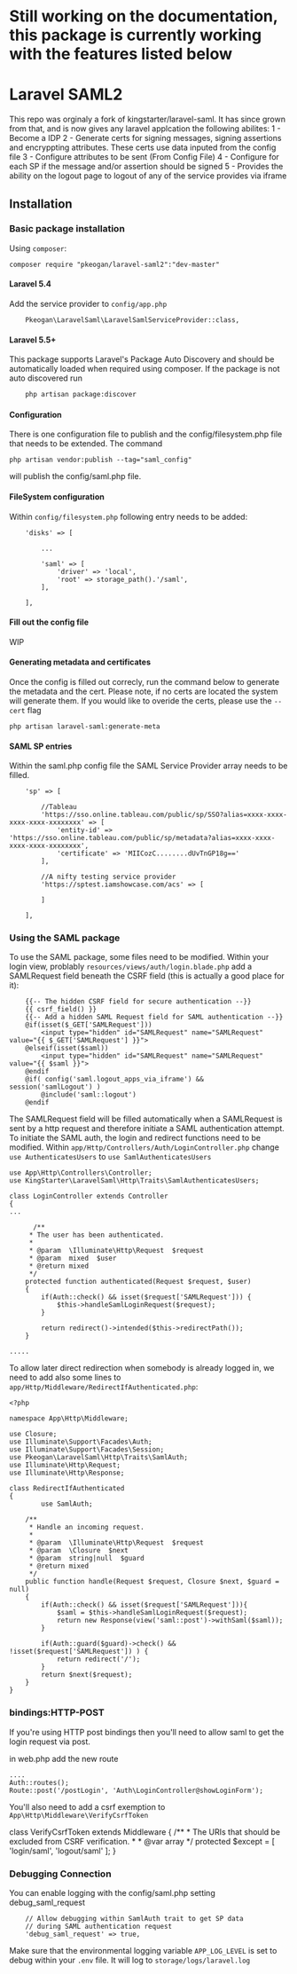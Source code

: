# Still working on the documentation, this package is currently working with the features listed below

# Laravel SAML2

This repo was orginaly a fork of kingstarter/laravel-saml. It has since grown from that, and is now gives any laravel applcation the following abilites:
1 - Become a IDP
2 - Generate certs for signing messages, signing assertions and encryppting attributes. These certs use data inputed from the config file
3 - Configure attributes to be sent (From Config File)
4 - Configure for each SP if the message and/or assertion should be signed
5 - Provides the ability on the logout page to logout of any of the service provides via iframe

## Installation

### Basic package installation

Using ```composer```: 

``` 
composer require "pkeogan/laravel-saml2":"dev-master"
```

#### Laravel 5.4
Add the service provider to ```config/app.php```

```
    Pkeogan\LaravelSaml\LaravelSamlServiceProvider::class,
```
#### Laravel 5.5+
This package supports Laravel's Package Auto Discovery and should be automatically loaded when required using composer. If the package is not auto discovered run

```bash
    php artisan package:discover
```
#### Configuration
There is one configuration file to publish and the config/filesystem.php file that needs to be extended. The command
```
php artisan vendor:publish --tag="saml_config"
```

will publish the config/saml.php file. 


#### FileSystem configuration 

Within ```config/filesystem.php``` following entry needs to be added:
```
    'disks' => [

        ...
        
        'saml' => [
            'driver' => 'local',
            'root' => storage_path().'/saml',
        ],

    ],
```

#### Fill out the config file 
 WIP 
    
#### Generating metadata and certificates

Once the config is filled out correcly, run the command below to generate the metadata and the cert. Please note, if no certs are located the system will generate them. If you would like to overide the certs, please use the ``--cert`` flag

```
php artisan laravel-saml:generate-meta
```

#### SAML SP entries

Within the saml.php config file the SAML Service Provider array needs to be filled. 

```
    'sp' => [

        //Tableau
        'https://sso.online.tableau.com/public/sp/SSO?alias=xxxx-xxxx-xxxx-xxxx-xxxxxxxx' => [
            'entity-id' => 'https://sso.online.tableau.com/public/sp/metadata?alias=xxxx-xxxx-xxxx-xxxx-xxxxxxxx',
            'certificate' => 'MIICozC........dUvTnGP18g=='
        ],

        //A nifty testing service provider
        'https://sptest.iamshowcase.com/acs' => [

        ]

    ],
```

### Using the SAML package

To use the SAML package, some files need to be modified. 
Within your login view, problably ```resources/views/auth/login.blade.php``` add a SAMLRequest field beneath the CSRF field 
(this is actually a good place for it):
```
    {{-- The hidden CSRF field for secure authentication --}}
    {{ csrf_field() }}
    {{-- Add a hidden SAML Request field for SAML authentication --}}
 	@if(isset($_GET['SAMLRequest']))
        <input type="hidden" id="SAMLRequest" name="SAMLRequest" value="{{ $_GET['SAMLRequest'] }}">
    @elseif(isset($saml))
        <input type="hidden" id="SAMLRequest" name="SAMLRequest" value="{{ $saml }}">
    @endif
    @if( config('saml.logout_apps_via_iframe') && session('samlLogout') ) 
	  	@include('saml::logout')
  	@endif
```

The SAMLRequest field will be filled automatically when a SAMLRequest is sent by a http request and therefore initiate a SAML authentication attempt.
 To initiate the SAML auth, the login and redirect functions need to be modified. 
 Within ```app/Http/Controllers/Auth/LoginController.php``` change ```use AuthenticatesUsers``` to ```use SamlAuthenticatesUsers```
 
```
use App\Http\Controllers\Controller;
use KingStarter\LaravelSaml\Http\Traits\SamlAuthenticatesUsers;

class LoginController extends Controller
{
...

      /**
     * The user has been authenticated.
     *
     * @param  \Illuminate\Http\Request  $request
     * @param  mixed  $user
     * @return mixed
     */
    protected function authenticated(Request $request, $user)
    {
        if(Auth::check() && isset($request['SAMLRequest'])) {
            $this->handleSamlLoginRequest($request);
        }

        return redirect()->intended($this->redirectPath());
    }

.....
```


To allow later direct redirection when somebody is already logged in, we need to add also some lines to ```app/Http/Middleware/RedirectIfAuthenticated.php```:
```
<?php

namespace App\Http\Middleware;

use Closure;
use Illuminate\Support\Facades\Auth;
use Illuminate\Support\Facades\Session;
use Pkeogan\LaravelSaml\Http\Traits\SamlAuth;
use Illuminate\Http\Request;
use Illuminate\Http\Response;

class RedirectIfAuthenticated
{
        use SamlAuth;

    /**
     * Handle an incoming request.
     *
     * @param  \Illuminate\Http\Request  $request
     * @param  \Closure  $next
     * @param  string|null  $guard
     * @return mixed
     */
    public function handle(Request $request, Closure $next, $guard = null)
    {
		if(Auth::check() && isset($request['SAMLRequest'])){
            $saml = $this->handleSamlLoginRequest($request);
			return new Response(view('saml::post')->withSaml($saml));
        } 
		
        if(Auth::guard($guard)->check() && !isset($request['SAMLRequest']) ) {
            return redirect('/');
        }
        return $next($request);
    }
}
```


### bindings:HTTP-POST 

If you're using HTTP post bindings then you'll need to allow saml to get the login request via post.

in web.php add the new route

```
....
Auth::routes();
Route::post('/postLogin', 'Auth\LoginController@showLoginForm');
```

You'll also need to add a csrf exemption to ```App\Http\Middleware\VerifyCsrfToken```

class VerifyCsrfToken extends Middleware
{
    /**
     * The URIs that should be excluded from CSRF verification.
     *
     * @var array
     */
    protected $except = [
       'login/saml', 'logout/saml'
    ];
}

### Debugging Connection

You can enable logging with the config/saml.php setting debug_saml_request

```
    // Allow debugging within SamlAuth trait to get SP data  
    // during SAML authentication request
    'debug_saml_request' => true,
```

Make sure that the environmental logging variable ```APP_LOG_LEVEL``` is set to debug within your ```.env``` file. It will log to ```storage/logs/laravel.log```
